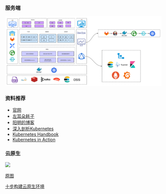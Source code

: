 ### 服务端

![](/pic/all-in-one_1.png)

### 资料推荐

* [官网](https://kubernetes.io/)
* [左耳朵耗子](https://time.geekbang.org/column/article/11665)
* [阳明的博客](https://www.qikqiak.com/)
* [深入剖析Kubernetes](https://time.geekbang.org/column/intro/116)
* [Kubernetes Handbook](https://jimmysong.io/kubernetes-handbook/)
* [Kubernetes in Action](https://book.douban.com/subject/30418855/)


### 云原生

![](/src/landscape.png)

[原图](https://landscape.cncf.io/)

[十步构建云原生环境](/src/CNCF_TrailMap_latest.pdf)







